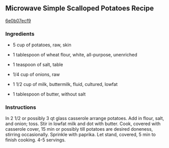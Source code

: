 ## Microwave Simple Scalloped Potatoes Recipe

[6e0b07ecf9](http://cookeatshare.com/recipes/microwave-simple-scalloped-potatoes-58590)

### Ingredients

 - 5 cup of potatoes, raw, skin

 - 1 tablespoon of wheat flour, white, all-purpose, unenriched

 - 1 teaspoon of salt, table

 - 1/4 cup of onions, raw

 - 1 1/2 cup of milk, buttermilk, fluid, cultured, lowfat

 - 1 tablespoon of butter, without salt

### Instructions

In 2 1/2 or possibly 3 qt glass casserole arrange potatoes. Add in flour, salt, and onion; toss. Stir in lowfat milk and dot with butter. Cook, covered with casserole cover, 15 min or possibly till potatoes are desired doneness, stirring occasionally. Sprinkle with paprika. Let stand, covered, 5 min to finish cooking. 4-5 servings.